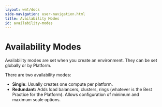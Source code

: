 ```yaml
---
layout: wmt/docs
side-navigation: user-navigation.html
title: Availability Modes
id: availability-modes
---
```


# Availability Modes

Availability modes are set when you create an environment. They can be set globally or by Platform.

There are two availability modes:


* **Single:** Usually creates one compute per platform.
* **Redundant:** Adds load balancers, clusters, rings (whatever is the Best Practice for the Platform). Allows configuration of minimum and maximum scale options.
